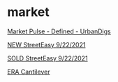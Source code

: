 # market

[Market Pulse - Defined - UrbanDigs](https://medium.com/@noahrosenblatt/introducing-the-new-market-pulse-chart-on-urbandigs-2415f6b0762d)

[NEW StreetEasy 9/22/2021](https://streeteasy.com/nyc/hotsheets/sale/2021-09-22)

[SOLD StreetEasy 9/22/2021](https://streeteasy.com/nyc/hotsheets/recorded_sale/2021-09-22)


[ERA Cantilever](https://www.core77.com/posts/110081/)
